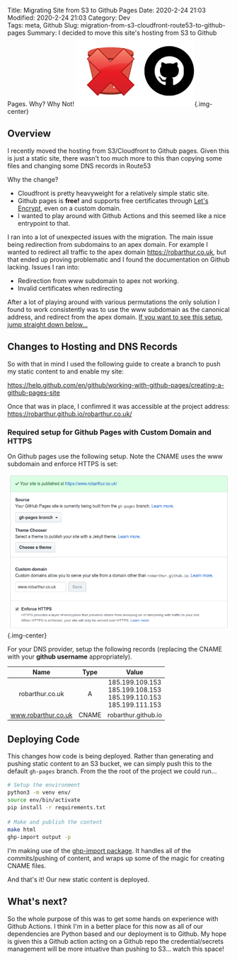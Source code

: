 Title: Migrating Site from S3 to Github Pages
Date: 2020-2-24 21:03
Modified: 2020-2-24 21:03
Category: Dev		
Tags: meta, Github
Slug: migration-from-s3-cloudfront-route53-to-github-pages
Summary: I decided to move this site's hosting from S3 to Github Pages.  Why?  Why Not! ![Migrating from S3 to Github Pages](images/migrating-site-from-s3-to-github-pages.png){.img-center}

## Overview

I recently moved the hosting from S3/Cloudfront to Github pages.  Given this is just a static site, there wasn't too much more to this than copying some files and changing some DNS records in Route53

Why the change?

 - Cloudfront is pretty heavyweight for a relatively simple static site.
 - Github pages is **free!** and supports free certificates through [Let's Encrypt](https://github.blog/2018-05-01-github-pages-custom-domains-https/), even on a custom domain.
 - I wanted to play around with Github Actions and this seemed like a nice entrypoint to that.

I ran into a lot of unexpected issues with the migration.  The main issue being redirection from subdomains to an apex domain. For example I wanted to redirect all traffic to the apex domain <https://robarthur.co.uk>, but that ended up proving problematic and I found the documentation on Github lacking.  Issues I ran into:

- Redirection from www subdomain to apex not working.
- Invalid certificates when redirecting 

After a lot of playing around with various permutations the only solution I found to work consistently was to use the www subdomain as the canonical address, and redirect from the apex domain.  [If you want to see this setup, jump straight down below...](#required-setup-for-github-pages-with-custom-domain-and-https)


## Changes to Hosting and DNS Records

So with that in mind I used the following guide to create a branch to push my static content to and enable my site:

<https://help.github.com/en/github/working-with-github-pages/creating-a-github-pages-site>

Once that was in place, I confimred it was accessible at the project address: <https://robarthur.github.io/robarthur.co.uk/>

### Required setup for Github Pages with Custom Domain and HTTPS

On Github pages use the following setup.  Note the CNAME uses the www subdomain and enforce HTTPS is set:

![Migrating Site from S3 to Github Pages - Github Pages Custom Domain Settings](images/migrating-site-from-s3-to-github-pages-custom-domain-settings.png){.img-center}

For your DNS provider, setup the following records (replacing the CNAME with your **github username** appropriately).

|         Name        |  Type |                                      Value                                     |
|:-------------------:|:-----:|:------------------------------------------------------------------------------:|
| robarthur.co.uk     | A     | 185.199.109.153 <br> 185.199.108.153 <br> 185.199.110.153 <br> 185.199.111.153 |
| www.robarthur.co.uk | CNAME | robarthur.github.io                                                            |

## Deploying Code

This changes how code is being deployed.  Rather than generating and pushing static content to an S3 bucket, we can simply push this to the default `gh-pages` branch.  From the the root of the project we could run...

```bash
# Setup the environment
python3 -m venv env/
source env/bin/activate
pip install -r requirements.txt

# Make and publish the content
make html
ghp-import output -p
```

I'm making use of the [ghp-import package](https://github.com/davisp/ghp-import).  It handles all of the commits/pushing of content, and wraps up some of the magic for creating CNAME files.

And that's it!  Our new static content is deployed.

## What's next?

So the whole purpose of this was to get some hands on experience with Github Actions.  I think I'm in a better place for this now as all of our dependencies are Python based and our deployment is to Github.  My hope is given this a Github action acting on a Github repo the credential/secrets management will be more intuative than pushing to S3... watch this space!